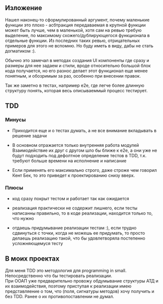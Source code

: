 ## Изложение

Нашел наконец-то сформулированный аргумент, почему маленькие функции это плохо - асбтракция передаваемая в крупной функции
может быть лучше, чем в маленькой,
хотя сам на ревью требую выделение,
по максимому схожего/дублирующегося функционала в отдельные функции. Из последних таких ревью,
отрицательных примеров для этого не вспомню. Но буду иметь в виду, дабы не стать догматиком :).

Обычно это замечал в методах создания UI компоненты где сразу и размеры для нее задаем и стили, 
вроде относительно большой блок кода получается, 
но его разнос делает этот функционал еще менее понятным, и обозримым за раз, особенно при внесении правок.

Так же заметно в тестах, например e2e, где легче более длинную структуру понять, которая весь описываеммый процесс тестирует.

## TDD

### Минусы

- Приходится еще и о тестах думать,
а не все внимание вкладывать в решение задачи  

- В основном отражается только внутренняя работа модулей
Взаимодействие их друг с другом шло бы ближе к е2e,
а они уже не будут подходить под дефолтное определение тестов в TDD,
т.к. требуют больше времени на исполнение и написание

- Если применять его максимально строго,
даже строже чем говорил Кент Бек, то это приведет к проектированию снизу вверх.

### Плюсы

+ код сразу покрыт тестом и работает так как ожидается

+ реализация практически не содержит лишнего,
если тесты написанны правильно, то в коде реализации, находится только то, что нужно

+ отдаешь придумывание реализации тестам :), если трудно сдвинуться
с точки, когда не можешь ее придумать,
то просто делаешь реализацию такой, что бы удовлетворяла постепенно усложняющемуся тесту

## В моих проектах

Для меня TDD это методология для programming in small. Непосредственно что бы тестировать реализации.  
При ООАП уже предварительно провожу обдумывание структуры АТД и их взаимодействия, поэтому приступая к реализации имею представляение о том, 
что (поля, сигнатуры методов)
хочу получить и без TDD.
Ранее о их противопоставлении не думал.
